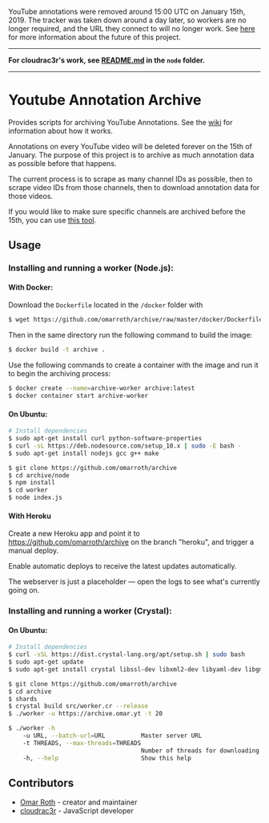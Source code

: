 YouTube annotations were removed around 15:00 UTC on January 15th, 2019. The tracker was taken down around a day later, so workers are no longer required, and the URL they connect to will no longer work. See [here](https://www.reddit.com/r/DataHoarder/comments/aa6czg/youtube_annotation_archive/) for more information about the future of this project.

---

**For cloudrac3r's work, see [README.md](https://github.com/omarroth/archive/blob/master/node/README.md) in the `node` folder.**

---

# Youtube Annotation Archive

Provides scripts for archiving YouTube Annotations. See the [wiki](https://github.com/omarroth/archive/wiki) for information about how it works.

Annotations on every YouTube video will be deleted forever on the 15th of January. The purpose of this project is to archive as much annotation data as possible before that happens.

The current process is to scrape as many channel IDs as possible, then to scrape video IDs from those channels, then to download annotation data for those videos.

If you would like to make sure specific channels are archived before the 15th, you can use [this tool](https://cadence.moe/misc/archivesubmit).

## Usage

### Installing and running a worker (Node.js):

#### With Docker:

Download the `Dockerfile` located in the `/docker` folder with

```bash
$ wget https://github.com/omarroth/archive/raw/master/docker/Dockerfile
```

Then in the same directory run the following command to build the image:

```bash
$ docker build -t archive .
```

Use the following commands to create a container with the image and run it to begin the archiving process:

```bash
$ docker create --name=archive-worker archive:latest
$ docker container start archive-worker
```

#### On Ubuntu:

```bash
# Install dependencies
$ sudo apt-get install curl python-software-properties
$ curl -sL https://deb.nodesource.com/setup_10.x | sudo -E bash -
$ sudo apt-get install nodejs gcc g++ make

$ git clone https://github.com/omarroth/archive
$ cd archive/node
$ npm install
$ cd worker
$ node index.js
```

#### With Heroku

Create a new Heroku app and point it to https://github.com/omarroth/archive on the branch "heroku", and trigger a manual deploy.

Enable automatic deploys to receive the latest updates automatically.

The webserver is just a placeholder — open the logs to see what's currently going on.

### Installing and running a worker (Crystal):

#### On Ubuntu:

```bash
# Install dependencies
$ curl -sSL https://dist.crystal-lang.org/apt/setup.sh | sudo bash
$ sudo apt-get update
$ sudo apt-get install crystal libssl-dev libxml2-dev libyaml-dev libgmp-dev libreadline-dev librsvg2-dev

$ git clone https://github.com/omarroth/archive
$ cd archive
$ shards
$ crystal build src/worker.cr --release
$ ./worker -u https://archive.omar.yt -t 20
```

```bash
$ ./worker -h
    -u URL, --batch-url=URL          Master server URL
    -t THREADS, --max-threads=THREADS
                                     Number of threads for downloading annotations
    -h, --help                       Show this help
```

## Contributors

- [Omar Roth](https://github.com/omarroth) - creator and maintainer
- [cloudrac3r](https://github.com/cloudrac3r) - JavaScript developer
